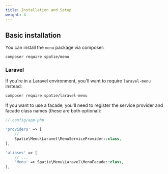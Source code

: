 ```yaml
---
title: Installation and Setup
weight: 4
---
```


## Basic installation

You can install the `menu` package via composer:

```bash
composer require spatie/menu
```

### Laravel

If you're in a Laravel environment, you'll want to require `laravel-menu` instead:

```bash
composer require spatie/laravel-menu
```

If you want to use a facade, you'll need to register the service provider and facade class names (these are both optional):

```php
// config/app.php

'providers' => [
    // ...
    Spatie\Menu\Laravel\MenuServiceProvider::class,
],

'aliases' => [
    // ...
    'Menu' => Spatie\Menu\Laravel\MenuFacade::class,
],
```
